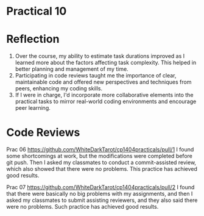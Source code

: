 # Practical 10
# Reflection
1. Over the course, my ability to estimate task durations improved as I learned more about the factors affecting task complexity. This helped in better planning and management of my time.
2. Participating in code reviews taught me the importance of clear, maintainable code and offered new perspectives and techniques from peers, enhancing my coding skills.
3. If I were in charge, I'd incorporate more collaborative elements into the practical tasks to mirror real-world coding environments and encourage peer learning.

# Code Reviews
Prac 06
https://github.com/WhiteDarkTarot/cp1404practicals/pull/1
I found some shortcomings at work, but the modifications were completed before git push. Then I asked my classmates to conduct a commit-assisted review, which also showed that there were no problems. This practice has achieved good results.

Prac 07
https://github.com/WhiteDarkTarot/cp1404practicals/pull/2
I found that there were basically no big problems with my assignments, and then I asked my classmates to submit assisting reviewers, and they also said there were no problems. Such practice has achieved good results.
